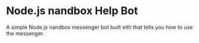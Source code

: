 # Node.js nandbox Help Bot 

A simple Node.js nandbox messenger bot built eith that tells you how to use the messenger. 
